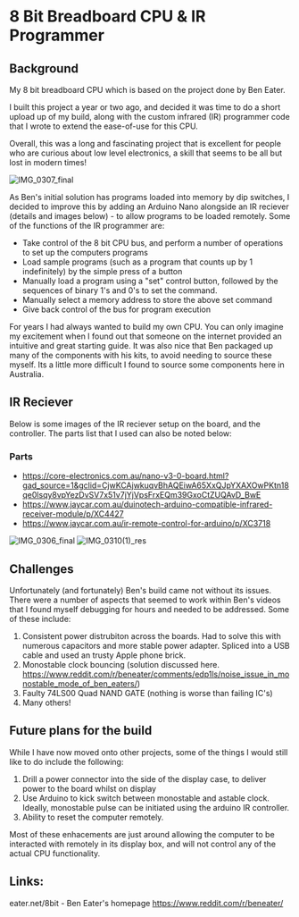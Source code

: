 # 8 Bit Breadboard CPU & IR Programmer

## Background 

My 8 bit breadboard CPU which is based on the project done by Ben Eater. 

I built this project a year or two ago, and decided it was time to do a short upload up of my build, along with the custom infrared (IR) programmer code that I wrote to extend the ease-of-use for this CPU. 

Overall, this was a long and fascinating project that is excellent for people who are curious about low level electronics, a skill that seems to be all but lost in modern times!

![IMG_0307_final](https://github.com/scassar/8-bit-computer-and-IR-programmer/assets/2356898/472b002d-fa68-478e-a859-dd355f245c4f)

As Ben's initial solution has programs loaded into memory by dip switches, I decided to improve this by adding an Arduino Nano alongside an IR reciever (details and images below) - to allow programs to be loaded remotely. Some of the functions of the IR programmer are: 

- Take control of the 8 bit CPU bus, and perform a number of operations to set up the computers programs
- Load sample programs (such as a program that counts up by 1 indefinitely) by the simple press of a button
- Manually load a program using a "set" control button, followed by the sequences of binary 1's and 0's to set the command.
- Manually select a memory address to store the above set command
- Give back control of the bus for program execution

For years I had always wanted to build my own CPU. You can only imagine my excitement when I found out that someone on the internet provided an intuitive and great starting guide. It was also nice that Ben packaged up many of the components with his kits, to avoid needing to source these myself. Its a little more difficult I found to source some components here in Australia.

## IR Reciever 

Below is some images of the IR reciever setup on the board, and the controller. The parts list that I used can also be noted below:

### Parts
- https://core-electronics.com.au/nano-v3-0-board.html?gad_source=1&gclid=CjwKCAjwkuqvBhAQEiwA65XxQJpYXAXOwPKtn18qe0lsqy8vpYezDvSV7x51v7jYjVpsFrxEQm39GxoCtZUQAvD_BwE
- https://www.jaycar.com.au/duinotech-arduino-compatible-infrared-receiver-module/p/XC4427
- https://www.jaycar.com.au/ir-remote-control-for-arduino/p/XC3718

![IMG_0306_final](https://github.com/scassar/8-bit-computer-and-IR-programmer/assets/2356898/01f6855e-f359-455b-bf5d-0f73cf9204d9)
![IMG_0310(1)_res](https://github.com/scassar/8-bit-computer-and-IR-programmer/assets/2356898/6569df7d-8dbc-4f28-9ad9-584304de99b7)


## Challenges

Unfortunately (and fortunately) Ben's build came not without its issues. There were a number of aspects that seemed to work within Ben's videos that I found myself debugging for hours and needed to be addressed. Some of these include: 

1) Consistent power distrubiton across the boards. Had to solve this with numerous capacitors and more stable power adapter. Spliced into a USB cable and used an trusty Apple phone brick.
2) Monostable clock bouncing (solution discussed here. https://www.reddit.com/r/beneater/comments/edp1ls/noise_issue_in_monostable_mode_of_ben_eaters/)
3) Faulty 74LS00 Quad NAND GATE (nothing is worse than failing IC's)
4) Many others!

## Future plans for the build

While I have now moved onto other projects, some of the things I would still like to do include the following: 

1) Drill a power connector into the side of the display case, to deliver power to the board whilst on display
2) Use Arduino to kick switch between monostable and astable clock. Ideally, monostable pulse can be initiated using the arduino IR controller.
3) Ability to reset the computer remotely.

Most of these enhacements are just around allowing the computer to be interacted with remotely in its display box, and will not control any of the actual CPU functionality.

## Links: 
eater.net/8bit - Ben Eater's homepage
https://www.reddit.com/r/beneater/






